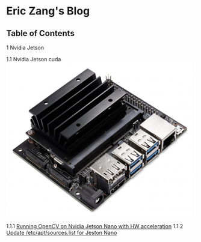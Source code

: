 # Eric Zang's Blog

## Table of Contents

1 Nvidia Jetson

1.1 Nvidia Jetson cuda
![](./asset/nvidia/img/jetson_board.jpg)

1.1.1 [Running OpenCV on Nvidia Jetson Nano with HW acceleration](https://github.com/HuiyuanZang/HuiyuanZang.github.io/blob/develop/post/nvidia/cuda/openvc-nano.md)
1.1.2 [Update /etc/apt/sources.list for Jeston Nano](./post/nvidia/cuda/sources.list-update.md)
